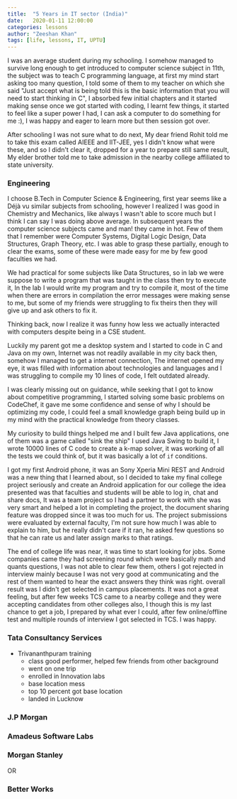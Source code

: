 ```yaml
---
title:  "5 Years in IT sector (India)"
date:   2020-01-11 12:00:00
categories: lessons
author: "Zeeshan Khan"
tags: [life, lessons, IT, UPTU]
---
```



I was an average student during my schooling. I somehow managed to survive long enough to get introduced to computer science subject in 11th, the subject was to teach C programming language, at first my mind start asking too many question, I told some of them to my teacher on which she said "Just accept what is being told this is the basic information that you will need to start thinking in C", I absorbed few initial chapters and it started making sense once we got started with coding, I learnt few things, it started to feel like a super power I had, I can ask a computer to do something for me :), I was happy and eager to learn more but then session got over.

After schooling I was not sure what to do next, My dear friend Rohit told me to take this exam called AIEEE and IIT-JEE, yes I didn't know what were these, and so I didn't clear it, dropped for a year to prepare still same result, My elder brother told me to take admission in the nearby college affiliated to state university.

### Engineering
I choose B.Tech in Computer Science & Engineering, first year seems like a Déjà vu similar subjects from schooling, however I realized I was good in Chemistry and Mechanics, like always I wasn't able to score much but I think I can say I was doing above average. 
In subsequent years the computer science subjects came and man! they came in hot. Few of them that I remember were Computer Systems, Digital Logic Design, Data Structures, Graph Theory, etc. I was able to grasp these partially, enough to clear the exams, some of these were made easy for me by few good faculties we had.

We had practical for some subjects like Data Structures, so in lab we were suppose to write a program that was taught in the class then try to execute it, In the lab I would write my program and try to compile it, most of the time when there are errors in compilation the error messages were making sense to me, but some of my friends were struggling to fix theirs then they will give up and ask others to fix it.

Thinking back, now I realize it was funny how less we actually interacted with computers despite being in a CSE student.

Luckily my parent got me a desktop system and I started to code in C and Java on my own, Internet was not readily available in my city back then, somehow I managed to get a internet connection, The internet opened my eye, it was filled with information about technologies and languages and I was struggling to compile my 10 lines of code, I felt outdated already.

I was clearly missing out on guidance, while seeking that I got to know about competitive programming, I started solving some basic problems on CodeChef, it gave me some confidence and sense of why I should be optimizing my code, I could feel a small knowledge graph being build up in my mind with the practical knowledge from theory classes.

My curiosity to build things helped me and I built few Java applications, one of them was a game called "sink the ship" I used Java Swing to build it, I wrote 10000 lines of C code to create a k-map solver, it was working of all the tests we could think of, but it was basically a lot of `if` conditions.

I got my first Android phone, it was an Sony Xperia Mini
REST and Android was a new thing that I learned about, so I decided to take my final college project seriously and create an Android application for our college the idea presented was that faculties and students will be able to log in, chat and share docs, It was a team project so I had a partner to work with she was very smart and helped a lot in completing the project, the document sharing feature was dropped since it was too much for us.
The project submissions were evaluated by external faculty, I'm not sure how much I was able to explain to him, but he really didn't care if it ran, he asked few questions so that he can rate us and later assign marks to that ratings.

The end of college life was near, it was time to start looking for jobs.
Some companies came they had screening round which were basically math and quants questions, I was not able to clear few them, others I got rejected in interview mainly because I was not very good at communicating and the rest of them wanted to hear the exact answers they think was right. overall result was I didn't get selected in campus placements.
It was not a great feeling, but after few weeks TCS came to a nearby college and they were accepting candidates from other colleges also, I though this is my last chance to get a job, I prepared by what ever I could, after few online/offline test and multiple rounds of interview I got selected in TCS. I was happy.

### Tata Consultancy Services
- Trivananthpuram training
    - class good performer, helped few friends from other background
    - went on one trip
    - enrolled in Innovation labs
    - base location mess
    - top 10 percent got base location
    - landed in Lucknow

### J.P Morgan


### Amadeus Software Labs

### Morgan Stanley

OR

### Better Works